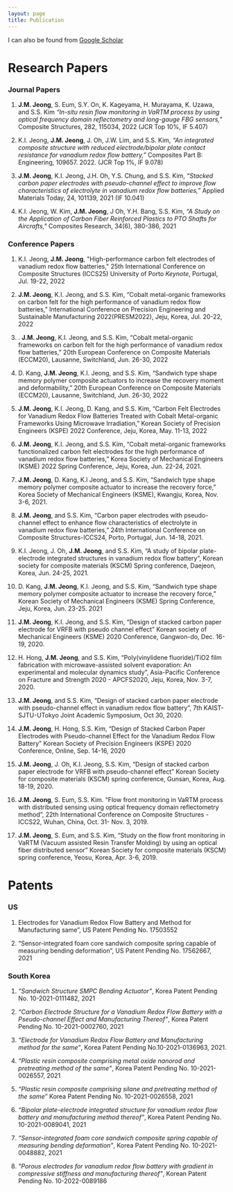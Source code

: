 ```yaml
---
layout: page
title: Publication
---
```



I can also be found from [Google Scholar](https://scholar.google.com/citations?user=X4LqpWUAAAAJ&hl=ko)


# Research Papers

### Journal Papers

1.	**J.M. Jeong**, S. Eum, S.Y. On, K. Kageyama, H. Murayama, K. Uzawa, and S.S. Kim _“In-situ resin flow monitoring in VaRTM process by using optical frequency domain reflectometry and long-gauge FBG sensors,”_ Composite Structures, 282, 115034, 2022 (JCR Top 10%, IF 5.407) 

2.	K.I. Jeong, **J.M. Jeong**, J. Oh, J.W. Lim, and S.S. Kim, _“An integrated composite structure with reduced electrode/bipolar plate contact resistance for vanadium redox flow battery,”_ Composites Part B: Engineering, 109657. 2022. (JCR Top 1%, IF 9.078)

3.	**J.M. Jeong**, K.I. Jeong, J.H. Oh, Y.S. Chung, and S.S. Kim, _“Stacked carbon paper electrodes with pseudo-channel effect to improve flow characteristics of electrolyte in vanadium redox flow batteries,”_ Applied Materials Today, 24, 101139, 2021 (IF 10.041)

4.	K.I. Jeong, W. Kim, **J.M. Jeong**, J Oh, Y.H. Bang, S.S. Kim, _“A Study on the Application of Carbon Fiber Reinforced Plastics to PTO Shafts for Aircrafts,"_ Composites Research, 34(6), 380-386, 2021


### Conference Papers


1.	K.I. Jeong, **J.M. Jeong**, "High-performance carbon felt electrodes of vanadium redox flow batteries," 25th International Conference on Composite Structures (ICCS25) University of Porto *Keynote*, Portugal, Jul. 19-22, 2022

2.	**J.M. Jeong**, K.I. Jeong, and S.S. Kim, “Cobalt metal-organic frameworks on carbon felt for the high performance of vanadium redox flow batteries,” International Conference on Precision Engineering and Sustainable Manufacturing 2022(PRESM2022), Jeju, Korea, Jul. 20-22, 2022

3.	.	**J.M. Jeong**, K.I. Jeong, and S.S. Kim, “Cobalt metal-organic frameworks on carbon felt for the high performance of vanadium redox flow batteries,” 20th European Conference on Composite Materials (ECCM20), Lausanne, Switchland, Jun. 26-30, 2022

4.	D. Kang, **J.M. Jeong**, K.I. Jeong, and S.S. Kim, “Sandwich type shape memory polymer composite actuators to increase the recovery moment and deformability,” 20th European Conference on Composite Materials (ECCM20), Lausanne, Switchland, Jun. 26-30, 2022

5.	**J.M. Jeong**, K.I. Jeong, D. Kang, and S.S. Kim, “Carbon Felt Electrodes for Vanadium Redox Flow Batteries Treated with Cobalt Metal-organic Frameworks Using Microwave Irradiation,” Korean Society of Precision Engineers (KSPE) 2022 Conference, Jeju, Korea, May. 11-13, 2022

6.	**J.M. Jeong**, K.I. Jeong, and S.S. Kim, “Cobalt metal-organic frameworks functionalized carbon felt electrodes for the high performance of vanadium redox flow batteries,” Korea Society of Mechanical Engineers (KSME) 2022 Spring Conference, Jeju, Korea, Jun. 22-24, 2021.

7.	**J.M. Jeong**, D. Kang, K.l Jeong, and S.S. Kim, “Sandwich type shape memory polymer composite actuator to increase the recovery force,” Korea Society of Mechanical Engineers (KSME), Kwangju, Korea, Nov. 3-6, 2021.

8.	**J.M. Jeong**, and S.S. Kim, “Carbon paper electrodes with pseudo-channel effect to enhance flow characteristics of electrolyte in vanadium redox flow batteries,” 24th International Conference on Composite Structures-ICCS24, Porto, Portugal, Jun. 14-18, 2021.

9.	K.I. Jeong, J. Oh, **J.M. Jeong**, and S.S. Kim, “A study of bipolar plate-electrode integrated structures in vanadium redox flow battery”, Korean society for composite materials (KSCM) Spring conference, Daejeon, Korea, Jun. 24-25, 2021.

10.	D. Kang, **J.M. Jeong**, K.I. Jeong, and S.S. Kim, “Sandwich type shape memory polymer composite actuator to increase the recovery force,” Korean Society of Mechanical Engineers (KSME) Spring Conference, Jeju, Korea, Jun. 23-25. 2021

11.	**J.M. Jeong**, K.I. Jeong, and S.S. Kim, “Design of stacked carbon paper electrode for VRFB with pseudo channel effect” Korean society of Mechanical Engineers (KSME) 2020 Conference, Gangwon-do, Dec. 16-19, 2020.

12.	H. Hong, **J.M. Jeong**, and S.S. Kim, “Poly(vinylidene fluoride)/TiO2 film fabrication with microwave-assisted solvent evaporation: An experimental and molecular dynamics study”, Asia-Pacific Conference on Fracture and Strength 2020 - APCFS2020, Jeju, Korea, Nov. 3-7, 2020.

13.	**J.M. Jeong**, and S.S. Kim, “Design of stacked carbon paper electrode with pseudo-channel effect in vanadium redox flow battery”, 7th KAIST-SJTU-UTokyo Joint Academic Symposium, Oct 30, 2020.

14.	**J.M. Jeong**, H. Hong, S.S. Kim, “Design of Stacked Carbon Paper Electrodes with Pseudo-channel Effect for the Vanadium Redox Flow Battery” Korean Society of Precision Engineers (KSPE) 2020 Conference, Online, Sep. 14-16, 2020

15.	**J.M. Jeong**, J. Oh, K.I. Jeong, S.S. Kim, “Design of stacked carbon paper electrode for VRFB with pseudo-channel effect” Korean Society for composite materials (KSCM) spring conference, Gunsan, Korea, Aug. 18-19, 2020.

16.	**J.M. Jeong**, S. Eum, S.S. Kim. “Flow front monitoring in VaRTM process with distributed sensing using optical frequency domain reflectometry method”, 22th International Conference on Composite Structures - ICCS22, Wuhan, China, Oct. 31- Nov. 3, 2019.

17.	**J.M. Jeong**, S. Eum, and S.S. Kim, “Study on the flow front monitoring in VaRTM (Vacuum assisted Resin Transfer Molding) by using an optical fiber distributed sensor” Korean Society for composite materials (KSCM) spring conference, Yeosu, Korea, Apr. 3-6, 2019.


# Patents
### US
1. Electrodes for Vanadium Redox Flow Battery and Method for Manufacturing same”, US Patent Pending No. 17503552

2. “Sensor-integrated foam core sandwich composite spring capable of measuring bending deformation”, US Patent Pending No. 17562667, 2021

### South Korea
1. _“Sandwich Structure SMPC Bending Actuator”_, Korea Patent Pending No. 10-2021-0111482, 2021

2. _“Carbon Electrode Structure for a Vanadium Redox Flow Battery with a Pseudo-channel Effect and Manufacturing Thereof”_, Korea Patent Pending No. 10-2021-0002760, 2021

3. _“Electrode for Vanadium Redox Flow Battery and Manufacturing method for the same”_, Korea Patent Pending No.10-2021-0136963, 2021.

4. _“Plastic resin composite comprising metal oxide nanorod and pretreating method of the same”_, Korea Patent Pending No. 10-2021-0026557, 2021

5. _“Plastic resin composite comprising silane and pretreating method of the same”_ Korea Patent Pending No. 10-2021-0026558, 2021

6. _“Bipolar plate-electrode integrated structure for vanadium redox flow battery and manufacturing method thereof”_, Korea Patent Pending No. 10-2021-0089041, 2021

7. _“Sensor-integrated foam core sandwich composite spring capable of measuring bending deformation”_, Korea Patent Pending No. 10-2021-0048882, 2021

8. _"Porous electrodes for vanadium redox flow battery with gradient in compressive stiffness and manufacturing thereof"_, Korean Patent Pending No. 10-2022-0089186
